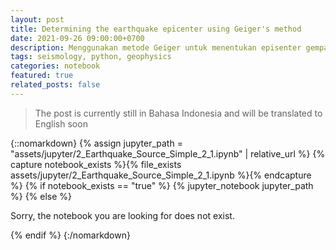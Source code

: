 ```yaml
---
layout: post
title: Determining the earthquake epicenter using Geiger's method
date: 2021-09-26 09:00:00+0700
description: Menggunakan metode Geiger untuk menentukan episenter gempa bumi, dilakukan dengan Python
tags: seismology, python, geophysics
categories: notebook
featured: true
related_posts: false
---
```

> The post is currently still in Bahasa Indonesia and will be translated to English soon

{::nomarkdown}
{% assign jupyter_path = "assets/jupyter/2_Earthquake_Source_Simple_2_1.ipynb" | relative_url %}
{% capture notebook_exists %}{% file_exists assets/jupyter/2_Earthquake_Source_Simple_2_1.ipynb %}{% endcapture %}
{% if notebook_exists == "true" %}
    {% jupyter_notebook jupyter_path %}
{% else %}
    <p>Sorry, the notebook you are looking for does not exist.</p>
{% endif %}
{:/nomarkdown}

